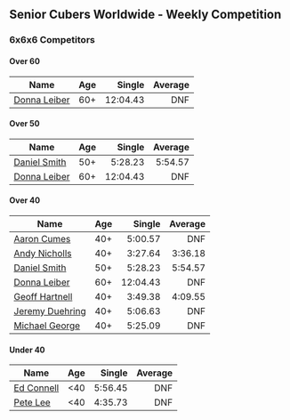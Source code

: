 ## Senior Cubers Worldwide - Weekly Competition
### 6x6x6 Competitors

#### Over 60

| Name | Age | Single | Average |
| -- | :--: | --: | --: |
| [Donna Leiber](../persons/donna_leiber.md) | 60+ | 12:04.43 | DNF |

#### Over 50

| Name | Age | Single | Average |
| -- | :--: | --: | --: |
| [Daniel Smith](../persons/daniel_smith.md) | 50+ | 5:28.23 | 5:54.57 |
| [Donna Leiber](../persons/donna_leiber.md) | 60+ | 12:04.43 | DNF |

#### Over 40

| Name | Age | Single | Average |
| -- | :--: | --: | --: |
| [Aaron Cumes](../persons/aaron_cumes.md) | 40+ | 5:00.57 | DNF |
| [Andy Nicholls](../persons/andy_nicholls.md) | 40+ | 3:27.64 | 3:36.18 |
| [Daniel Smith](../persons/daniel_smith.md) | 50+ | 5:28.23 | 5:54.57 |
| [Donna Leiber](../persons/donna_leiber.md) | 60+ | 12:04.43 | DNF |
| [Geoff Hartnell](../persons/geoff_hartnell.md) | 40+ | 3:49.38 | 4:09.55 |
| [Jeremy Duehring](../persons/jeremy_duehring.md) | 40+ | 5:06.63 | DNF |
| [Michael George](../persons/michael_george.md) | 40+ | 5:25.09 | DNF |

#### Under 40

| Name | Age | Single | Average |
| -- | :--: | --: | --: |
| [Ed Connell](../persons/ed_connell.md) | <40 | 5:56.45 | DNF |
| [Pete Lee](../persons/pete_lee.md) | <40 | 4:35.73 | DNF |


<!-- Global site tag (gtag.js) - Google Analytics -->
<script async src="https://www.googletagmanager.com/gtag/js?id=UA-86348435-3"></script>
<script>window.dataLayer = window.dataLayer || []; function gtag() {dataLayer.push(arguments);} gtag('js', new Date()); gtag('config', 'UA-86348435-3');</script>
